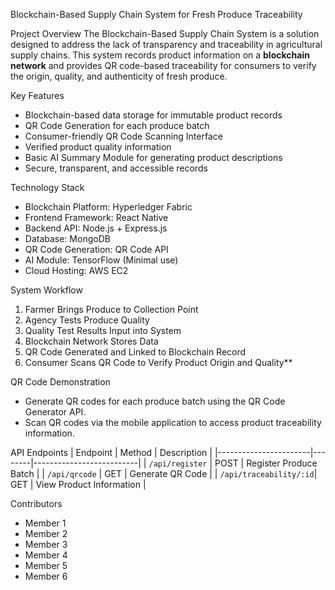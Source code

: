 Blockchain-Based Supply Chain System for Fresh Produce Traceability

Project Overview
The Blockchain-Based Supply Chain System is a solution designed to address the lack of transparency and traceability in agricultural supply chains. This system records product information on a **blockchain network** and provides QR code-based traceability for consumers to verify the origin, quality, and authenticity of fresh produce.

Key Features
- Blockchain-based data storage for immutable product records
- QR Code Generation for each produce batch
- Consumer-friendly QR Code Scanning Interface
- Verified product quality information
- Basic AI Summary Module for generating product descriptions
- Secure, transparent, and accessible records

Technology Stack
- Blockchain Platform: Hyperledger Fabric
- Frontend Framework: React Native
- Backend API: Node.js + Express.js
- Database: MongoDB
- QR Code Generation: QR Code API
- AI Module: TensorFlow (Minimal use)
- Cloud Hosting: AWS EC2

System Workflow
1. Farmer Brings Produce to Collection Point
2. Agency Tests Produce Quality
3. Quality Test Results Input into System
4. Blockchain Network Stores Data
5. QR Code Generated and Linked to Blockchain Record
6. Consumer Scans QR Code to Verify Product Origin and Quality**



 QR Code Demonstration
- Generate QR codes for each produce batch using the QR Code Generator API.
- Scan QR codes via the mobile application to access product traceability information.

API Endpoints
| Endpoint               | Method | Description               |
|-----------------------|--------|--------------------------|
| `/api/register`       | POST   | Register Produce Batch    |
| `/api/qrcode`         | GET    | Generate QR Code         |
| `/api/traceability/:id`| GET    | View Product Information  |

Contributors
- Member 1
- Member 2
- Member 3
- Member 4
- Member 5
- Member 6


